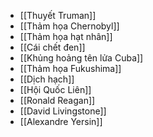 - [[Thuyết Truman]]
- [[Thảm họa Chernobyl]]
- [[Thảm họa hạt nhân]]
- [[Cái chết đen]]
- [[Khủng hoảng tên lửa Cuba]]
- [[Thảm họa Fukushima]]
- [[Dịch hạch]]
- [[Hội Quốc Liên]]
- [[Ronald Reagan]]
- [[David Livingstone]]
- [[Alexandre Yersin]]
